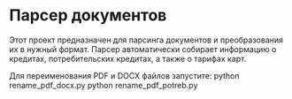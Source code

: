 # Парсер документов

Этот проект предназначен для парсинга документов и преобразования их в нужный формат. Парсер автоматически собирает информацию о кредитах, потребительских кредитах, а также о тарифах карт.

Для переименования PDF и DOCX файлов запустите:
python rename_pdf_docx.py
python rename_pdf_potreb.py
